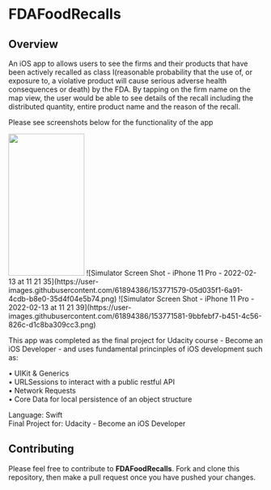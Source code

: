 # FDAFoodRecalls

## Overview
An iOS app to allows users to see the firms and their products that have been actively recalled as class I(reasonable probability that the use of, or exposure to, a violative product will cause serious adverse health consequences or death) by the FDA. By tapping on the firm name on the map view, the user would be able to see details of the recall including the distributed quantity, entire product name and the reason of the recall. 

Please see screenshots below for the functionality of the app

<img src="https://user-images.githubusercontent.com/61894386/153771577-75831804-2ab4-48ac-9715-d50cd78ed90e.png" width="150" height="280">
![Simulator Screen Shot - iPhone 11 Pro - 2022-02-13 at 11 21 35](https://user-images.githubusercontent.com/61894386/153771579-05d035f1-6a91-4cdb-b8e0-35d4f04e5b74.png)
![Simulator Screen Shot - iPhone 11 Pro - 2022-02-13 at 11 21 39](https://user-images.githubusercontent.com/61894386/153771581-9bbfebf7-b451-4c56-826c-d1c8ba309cc3.png)


This app was completed as the final project for Udacity course - Become an iOS Developer - and uses fundamental princinples of iOS development such as:
 
• UIKit & Generics\
• URLSessions to interact with a public restful API\
• Network Requests\
• Core Data for local persistence of an object structure

Language: Swift\
Final Project for: Udacity - Become an iOS Developer

## Contributing
Please feel free to contribute to **FDAFoodRecalls**. Fork and clone this repository, then make a pull request once you have pushed your changes.
